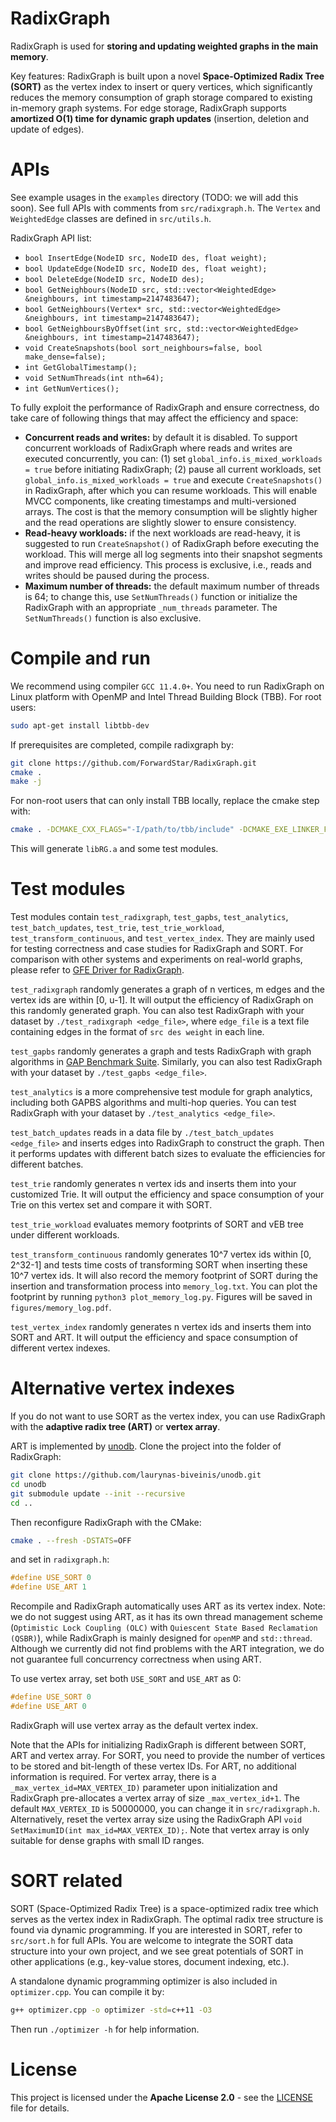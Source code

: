 # RadixGraph
RadixGraph is used for **storing and updating weighted graphs in the main memory**.

Key features: RadixGraph is built upon a novel **Space-Optimized Radix Tree (SORT)** as the vertex index to insert or query vertices, which significantly reduces the memory consumption of graph storage compared to existing in-memory graph systems. For edge storage, RadixGraph supports **amortized O(1) time for dynamic graph updates** (insertion, deletion and update of edges).

# APIs
See example usages in the ``examples`` directory (TODO: we will add this soon). See full APIs with comments from ``src/radixgraph.h``. The ``Vertex`` and ``WeightedEdge`` classes are defined in ``src/utils.h``.

RadixGraph API list:
- ``bool InsertEdge(NodeID src, NodeID des, float weight);``
- ``bool UpdateEdge(NodeID src, NodeID des, float weight);``
- ``bool DeleteEdge(NodeID src, NodeID des);``
- ``bool GetNeighbours(NodeID src, std::vector<WeightedEdge> &neighbours, int timestamp=2147483647);``
- ``bool GetNeighbours(Vertex* src, std::vector<WeightedEdge> &neighbours, int timestamp=2147483647);``
- ``bool GetNeighboursByOffset(int src, std::vector<WeightedEdge> &neighbours, int timestamp=2147483647);``
- ``void CreateSnapshots(bool sort_neighbours=false, bool make_dense=false);``
- ``int GetGlobalTimestamp();``
- ``void SetNumThreads(int nth=64);``
- ``int GetNumVertices();``

To fully exploit the performance of RadixGraph and ensure correctness, do take care of following things that may affect the efficiency and space:
- **Concurrent reads and writes:** by default it is disabled. To support concurrent workloads of RadixGraph where reads and writes are executed concurrently, you can: (1) set ``global_info.is_mixed_workloads = true`` before initiating RadixGraph; (2) pause all current workloads, set ``global_info.is_mixed_workloads = true`` and execute ``CreateSnapshots()`` in RadixGraph, after which you can resume workloads. This will enable MVCC components, like creating timestamps and multi-versioned arrays. The cost is that the memory consumption will be slightly higher and the read operations are slightly slower to ensure consistency.
- **Read-heavy workloads:** if the next workloads are read-heavy, it is suggested to run ``CreateSnapshot()`` of RadixGraph before executing the workload. This will merge all log segments into their snapshot segments and improve read efficiency. This process is exclusive, i.e., reads and writes should be paused during the process.
- **Maximum number of threads:** the default maximum number of threads is 64; to change this, use ``SetNumThreads()`` function or initialize the RadixGraph with an appropriate ``_num_threads`` parameter. The ``SetNumThreads()`` function is also exclusive.

# Compile and run
We recommend using compiler ``GCC 11.4.0+``. You need to run RadixGraph on Linux platform with OpenMP and Intel Thread Building Block (TBB). For root users:
```sh
sudo apt-get install libtbb-dev
```

If prerequisites are completed, compile radixgraph by:
```sh
git clone https://github.com/ForwardStar/RadixGraph.git
cmake .
make -j
```

For non-root users that can only install TBB locally, replace the cmake step with:
```sh
cmake . -DCMAKE_CXX_FLAGS="-I/path/to/tbb/include" -DCMAKE_EXE_LINKER_FLAGS="-L/path/to/tbb/lib"
```

This will generate ``libRG.a`` and some test modules.

# Test modules
Test modules contain ``test_radixgraph``, ``test_gapbs``, ``test_analytics``, ``test_batch_updates``, ``test_trie``, ``test_trie_workload``, ``test_transform_continuous``, and ``test_vertex_index``. They are mainly used for testing correctness and case studies for RadixGraph and SORT. For comparison with other systems and experiments on real-world graphs, please refer to [GFE Driver for RadixGraph](https://github.com/ForwardStar/gfe_driver).

``test_radixgraph`` randomly generates a graph of n vertices, m edges and the vertex ids are within [0, u-1]. It will output the efficiency of RadixGraph on this randomly generated graph. You can also test RadixGraph with your dataset by ``./test_radixgraph <edge_file>``, where ``edge_file`` is a text file containing edges in the format of ``src des weight`` in each line.

``test_gapbs`` randomly generates a graph and tests RadixGraph with graph algorithms in [GAP Benchmark Suite](https://github.com/sbeamer/gapbs). Similarly, you can also test RadixGraph with your dataset by ``./test_gapbs <edge_file>``.

``test_analytics`` is a more comprehensive test module for graph analytics, including both GAPBS algorithms and multi-hop queries. You can test RadixGraph with your dataset by ``./test_analytics <edge_file>``.

``test_batch_updates`` reads in a data file by ``./test_batch_updates <edge_file>`` and inserts edges into RadixGraph to construct the graph. Then it performs updates with different batch sizes to evaluate the efficiencies for different batches.

``test_trie`` randomly generates n vertex ids and inserts them into your customized Trie. It will output the efficiency and space consumption of your Trie on this vertex set and compare it with SORT.

``test_trie_workload`` evaluates memory footprints of SORT and vEB tree under different workloads.

``test_transform_continuous`` randomly generates 10^7 vertex ids within [0, 2^32-1] and tests time costs of transforming SORT when inserting these 10^7 vertex ids. It will also record the memory footprint of SORT during the insertion and transformation process into ``memory_log.txt``. You can plot the footprint by running ``python3 plot_memory_log.py``. Figures will be saved in ``figures/memory_log.pdf``.

``test_vertex_index`` randomly generates n vertex ids and inserts them into SORT and ART. It will output the efficiency and space consumption of different vertex indexes.

# Alternative vertex indexes
If you do not want to use SORT as the vertex index, you can use RadixGraph with the **adaptive radix tree (ART)** or **vertex array**.

ART is implemented by [unodb](https://github.com/laurynas-biveinis/unodb?tab=readme-ov-file). Clone the project into the folder of RadixGraph:
```sh
git clone https://github.com/laurynas-biveinis/unodb.git
cd unodb
git submodule update --init --recursive
cd ..
```

Then reconfigure RadixGraph with the CMake:
```sh
cmake . --fresh -DSTATS=OFF
```

and set in ``radixgraph.h``:
```cpp
#define USE_SORT 0
#define USE_ART 1
```

Recompile and RadixGraph automatically uses ART as its vertex index. Note: we do not suggest using ART, as it has its own thread management scheme (``Optimistic Lock Coupling (OLC)`` with ``Quiescent State Based Reclamation (QSBR)``), while RadixGraph is mainly designed for ``openMP`` and ``std::thread``. Although we currently did not find problems with the ART integration, we do not guarantee full concurrency correctness when using ART.

To use vertex array, set both ``USE_SORT`` and ``USE_ART`` as 0:
```cpp
#define USE_SORT 0
#define USE_ART 0
```

RadixGraph will use vertex array as the default vertex index.

Note that the APIs for initializing RadixGraph is different between SORT, ART and vertex array. For SORT, you need to provide the number of vertices to be stored and bit-length of these vertex IDs. For ART, no additional information is required. For vertex array, there is a ``_max_vertex_id=MAX_VERTEX_ID)`` parameter upon initialization and RadixGraph pre-allocates a vertex array of size ``_max_vertex_id+1``. The default ``MAX_VERTEX_ID`` is 50000000, you can change it in ``src/radixgraph.h``. Alternatively, reset the vertex array size using the RadixGraph API ``void SetMaximumID(int max_id=MAX_VERTEX_ID);``. Note that vertex array is only suitable for dense graphs with small ID ranges.

# SORT related
SORT (Space-Optimized Radix Tree) is a space-optimized radix tree which serves as the vertex index in RadixGraph. The optimal radix tree structure is found via dynamic programming. If you are interested in SORT, refer to ``src/sort.h`` for full APIs. You are welcome to integrate the SORT data structure into your own project, and we see great potentials of SORT in other applications (e.g., key-value stores, document indexing, etc.).

A standalone dynamic programming optimizer is also included in ``optimizer.cpp``. You can compile it by:
```sh
g++ optimizer.cpp -o optimizer -std=c++11 -O3
```

Then run ``./optimizer -h`` for help information.

# License
This project is licensed under the **Apache License 2.0** - see the [LICENSE](LICENSE) file for details.